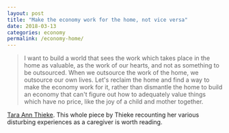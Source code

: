 ```yaml
---
layout: post
title: "Make the economy work for the home, not vice versa"
date: 2018-03-13
categories: economy
permalink: /economy-home/
---
```


> I want to build a world that sees the work which takes place in the home as valuable, as the work of our hearts, and not as something to be outsourced. When we outsource the work of the home, we outsource our own lives. Let's reclaim the home and find a way to make the economy work for it, rather than dismantle the home to build an economy that can't figure out how to adequately value things which have no price, like the joy of a child and mother together.

[Tara Ann Thieke](https://ddcasp.weebly.com/the-kitchen-table/invisible-caregivers-invisible-children). This whole piece by Thieke recounting her various disturbing experiences as a caregiver is worth reading.